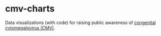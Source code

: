 # cmv-charts
Data visualizations (with code) for raising public awareness of [congenital cytomegalovirus (CMV)](https://www.nationalcmv.org/).
